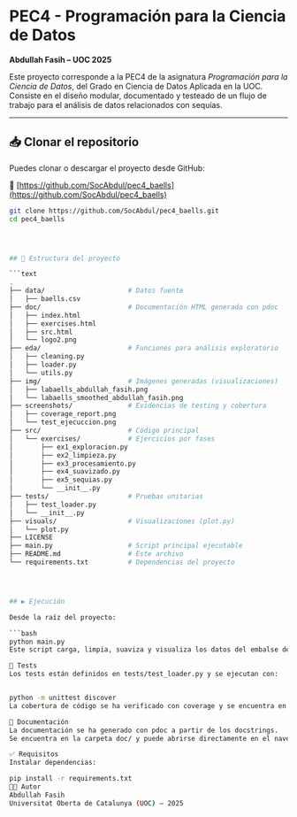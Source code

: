 # PEC4 - Programación para la Ciencia de Datos  
**Abdullah Fasih – UOC 2025**

Este proyecto corresponde a la PEC4 de la asignatura *Programación para la Ciencia de Datos*, del Grado en Ciencia de Datos Aplicada en la UOC.  
Consiste en el diseño modular, documentado y testeado de un flujo de trabajo para el análisis de datos relacionados con sequías.

---

## 📥 Clonar el repositorio

Puedes clonar o descargar el proyecto desde GitHub:

🔗 [https://github.com/SocAbdul/pec4_baells](https://github.com/SocAbdul/pec4_baells)

```bash
git clone https://github.com/SocAbdul/pec4_baells.git
cd pec4_baells




## 📁 Estructura del proyecto

```text
.
├── data/                     # Datos fuente 
│   ├── baells.csv
├── doc/                      # Documentación HTML generada con pdoc
│   ├── index.html
│   ├── exercises.html
│   ├── src.html
│   └── logo2.png
├── eda/                      # Funciones para análisis exploratorio
│   ├── cleaning.py
│   ├── loader.py
│   └── utils.py
├── img/                      # Imágenes generadas (visualizaciones)
│   ├── labaells_abdullah_fasih.png
│   └── labaells_smoothed_abdullah_fasih.png
├── screenshots/              # Evidencias de testing y cobertura
│   ├── coverage_report.png
│   └── test_ejecuccion.png
├── src/                      # Código principal
│   └── exercises/            # Ejercicios por fases
│       ├── ex1_exploracion.py
│       ├── ex2_limpieza.py
│       ├── ex3_procesamiento.py
│       ├── ex4_suavizado.py
│       ├── ex5_sequias.py
│       └── __init__.py
├── tests/                    # Pruebas unitarias
│   ├── test_loader.py
│   └── __init__.py
├── visuals/                  # Visualizaciones (plot.py)
│   └── plot.py
├── LICENSE
├── main.py                   # Script principal ejecutable
├── README.md                 # Este archivo
└── requirements.txt          # Dependencias del proyecto




## ▶️ Ejecución

Desde la raíz del proyecto:

```bash
python main.py
Este script carga, limpia, suaviza y visualiza los datos del embalse de Baells.

🧪 Tests
Los tests están definidos en tests/test_loader.py y se ejecutan con:


python -m unittest discover
La cobertura de código se ha verificado con coverage y se encuentra en la carpeta screenshots/.

🧾 Documentación
La documentación se ha generado con pdoc a partir de los docstrings.
Se encuentra en la carpeta doc/ y puede abrirse directamente en el navegador mediante doc/index.html.

✅ Requisitos
Instalar dependencias:

pip install -r requirements.txt
👨‍💻 Autor
Abdullah Fasih
Universitat Oberta de Catalunya (UOC) – 2025